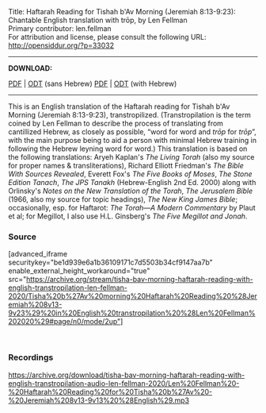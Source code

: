 <html>
<head></head>
<body>
Title: Haftarah Reading for Tishah b'Av Morning (Jeremiah 8:13-9:23): Chantable English translation with trōp, by Len Fellman<br />
Primary contributor: len.fellman<br />
For attribution and license, please consult the following URL: <a href="http://opensiddur.org/?p=33032">http://opensiddur.org/?p=33032</a>
<p />
<hr />

<strong>DOWNLOAD:</strong> 

<a href="https://archive.org/download/tisha-bav-morning-haftarah-reading-with-english-transtropilation-len-fellman-2020/Tisha%20b%27Av%20morning%20Haftarah%20Reading%20%28Jeremiah%208v13-9v23%29%20in%20English%20transtropilation%20%28Len%20Fellman%202020%29%20-%20english%20only.pdf">PDF</a> | <a href="https://archive.org/download/tisha-bav-morning-haftarah-reading-with-english-transtropilation-len-fellman-2020/Tisha%20b%27Av%20morning%20Haftarah%20Reading%20%28Jeremiah%208v13-9v23%29%20in%20English%20transtropilation%20%28Len%20Fellman%202020%29%20-%20english%20only.odt">ODT</a> (sans Hebrew)
<a href="https://archive.org/download/tisha-bav-morning-haftarah-reading-with-english-transtropilation-len-fellman-2020/Tisha%20b%27Av%20morning%20Haftarah%20Reading%20%28Jeremiah%208v13-9v23%29%20in%20English%20transtropilation%20%28Len%20Fellman%202020%29.pdf">PDF</a> | <a href="https://archive.org/download/tisha-bav-morning-haftarah-reading-with-english-transtropilation-len-fellman-2020/Tisha%20b%27Av%20morning%20Haftarah%20Reading%20%28Jeremiah%208v13-9v23%29%20in%20English%20transtropilation%20%28Len%20Fellman%202020%29.odt">ODT</a> (with Hebrew)

<hr />

This is an English translation of the Haftarah reading for Tishah b'Av Morning (Jeremiah 8:13-9:23), transtropilized. (Transtropilation is the term coined by Len Fellman to describe the process of translating from cantillized Hebrew, as closely as possible, “word for word and <em>trōp</em> for <em>trōp</em>”, with the main purpose being to aid a person with minimal Hebrew training in following the Hebrew leyning word for word.) This translation is based on the following translations: Aryeh Kaplan's <em>The Living Torah</em> (also my source for proper names &amp; transliterations), Richard Elliott Friedman's <em>The Bible With Sources Revealed</em>, Everett Fox's <em>The Five Books of Moses</em>, <em>The Stone Edition Tanach</em>, <em>The JPS Tanakh</em> (Hebrew-English 2nd Ed. 2000) along with Orlinsky's <em>Notes on the New Translation of the Torah</em>, <em>The Jerusalem Bible</em> (1966, also my source for topic headings), <em>The New King James Bible</em>; occasionally, esp. for Haftarot: <em>The Torah—A Modern Commentary</em> by Plaut et al; for Megillot, I also use H.L. Ginsberg's <em>The Five Megillot and Jonah</em>.

<h3>Source</h3>

[advanced_iframe securitykey="be1d939e6a1b36109171c7d5503b34cf9147aa7b" enable_external_height_workaround="true" src="https://archive.org/stream/tisha-bav-morning-haftarah-reading-with-english-transtropilation-len-fellman-2020/Tisha%20b%27Av%20morning%20Haftarah%20Reading%20%28Jeremiah%208v13-9v23%29%20in%20English%20transtropilation%20%28Len%20Fellman%202020%29#page/n0/mode/2up"]

&nbsp;

<h3>Recordings</h3>

https://archive.org/download/tisha-bav-morning-haftarah-reading-with-english-transtropilation-audio-len-fellman-2020/Len%20Fellman%20-%20Haftarah%20Reading%20for%20Tisha%20b%27Av%20-%20Jeremiah%208v13-9v13%20%28English%29.mp3

&nbsp;
</body>
</html>